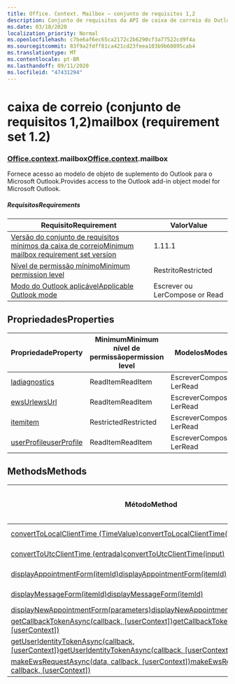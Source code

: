 ```yaml
---
title: Office. Context. Mailbox – conjunto de requisitos 1,2
description: Conjunto de requisitos da API de caixa de correio do Outlook versão 1,2 do modelo de objeto Mailbox.
ms.date: 03/18/2020
localization_priority: Normal
ms.openlocfilehash: c7be6af6ec65ca2172c2b6290cf3a77522cd9f4a
ms.sourcegitcommit: 83f9a2fdff81ca421cd23feea103b9b60895cab4
ms.translationtype: MT
ms.contentlocale: pt-BR
ms.lasthandoff: 09/11/2020
ms.locfileid: "47431294"
---
```

# <a name="mailbox-requirement-set-12"></a><span data-ttu-id="d0eec-103">caixa de correio (conjunto de requisitos 1,2)</span><span class="sxs-lookup"><span data-stu-id="d0eec-103">mailbox (requirement set 1.2)</span></span>

### <a name="officecontextmailbox"></a><span data-ttu-id="d0eec-104">[Office](office.md)[.context](office.context.md).mailbox</span><span class="sxs-lookup"><span data-stu-id="d0eec-104">[Office](office.md)[.context](office.context.md).mailbox</span></span>

<span data-ttu-id="d0eec-105">Fornece acesso ao modelo de objeto de suplemento do Outlook para o Microsoft Outlook.</span><span class="sxs-lookup"><span data-stu-id="d0eec-105">Provides access to the Outlook add-in object model for Microsoft Outlook.</span></span>

##### <a name="requirements"></a><span data-ttu-id="d0eec-106">Requisitos</span><span class="sxs-lookup"><span data-stu-id="d0eec-106">Requirements</span></span>

|<span data-ttu-id="d0eec-107">Requisito</span><span class="sxs-lookup"><span data-stu-id="d0eec-107">Requirement</span></span>| <span data-ttu-id="d0eec-108">Valor</span><span class="sxs-lookup"><span data-stu-id="d0eec-108">Value</span></span>|
|---|---|
|[<span data-ttu-id="d0eec-109">Versão do conjunto de requisitos mínimos da caixa de correio</span><span class="sxs-lookup"><span data-stu-id="d0eec-109">Minimum mailbox requirement set version</span></span>](../../requirement-sets/outlook-api-requirement-sets.md)| <span data-ttu-id="d0eec-110">1.1</span><span class="sxs-lookup"><span data-stu-id="d0eec-110">1.1</span></span>|
|[<span data-ttu-id="d0eec-111">Nível de permissão mínimo</span><span class="sxs-lookup"><span data-stu-id="d0eec-111">Minimum permission level</span></span>](../../../outlook/understanding-outlook-add-in-permissions.md)| <span data-ttu-id="d0eec-112">Restrito</span><span class="sxs-lookup"><span data-stu-id="d0eec-112">Restricted</span></span>|
|[<span data-ttu-id="d0eec-113">Modo do Outlook aplicável</span><span class="sxs-lookup"><span data-stu-id="d0eec-113">Applicable Outlook mode</span></span>](../../../outlook/outlook-add-ins-overview.md#extension-points)| <span data-ttu-id="d0eec-114">Escrever ou Ler</span><span class="sxs-lookup"><span data-stu-id="d0eec-114">Compose or Read</span></span>|

## <a name="properties"></a><span data-ttu-id="d0eec-115">Propriedades</span><span class="sxs-lookup"><span data-stu-id="d0eec-115">Properties</span></span>

| <span data-ttu-id="d0eec-116">Propriedade</span><span class="sxs-lookup"><span data-stu-id="d0eec-116">Property</span></span> | <span data-ttu-id="d0eec-117">Minimum</span><span class="sxs-lookup"><span data-stu-id="d0eec-117">Minimum</span></span><br><span data-ttu-id="d0eec-118">nível de permissão</span><span class="sxs-lookup"><span data-stu-id="d0eec-118">permission level</span></span> | <span data-ttu-id="d0eec-119">Modelos</span><span class="sxs-lookup"><span data-stu-id="d0eec-119">Modes</span></span> | <span data-ttu-id="d0eec-120">Tipo de retorno</span><span class="sxs-lookup"><span data-stu-id="d0eec-120">Return type</span></span> | <span data-ttu-id="d0eec-121">Minimum</span><span class="sxs-lookup"><span data-stu-id="d0eec-121">Minimum</span></span><br><span data-ttu-id="d0eec-122">conjunto de requisitos</span><span class="sxs-lookup"><span data-stu-id="d0eec-122">requirement set</span></span> |
|---|---|---|---|:---:|
| [<span data-ttu-id="d0eec-123">la</span><span class="sxs-lookup"><span data-stu-id="d0eec-123">diagnostics</span></span>](/javascript/api/outlook/office.mailbox?view=outlook-js-1.2&preserve-view=true#diagnostics) | <span data-ttu-id="d0eec-124">ReadItem</span><span class="sxs-lookup"><span data-stu-id="d0eec-124">ReadItem</span></span> | <span data-ttu-id="d0eec-125">Escrever</span><span class="sxs-lookup"><span data-stu-id="d0eec-125">Compose</span></span><br><span data-ttu-id="d0eec-126">Ler</span><span class="sxs-lookup"><span data-stu-id="d0eec-126">Read</span></span> | [<span data-ttu-id="d0eec-127">Diagnostics</span><span class="sxs-lookup"><span data-stu-id="d0eec-127">Diagnostics</span></span>](/javascript/api/outlook/office.diagnostics?view=outlook-js-1.2&preserve-view=true) | [<span data-ttu-id="d0eec-128">1.1</span><span class="sxs-lookup"><span data-stu-id="d0eec-128">1.1</span></span>](../requirement-set-1.1/outlook-requirement-set-1.1.md) |
| [<span data-ttu-id="d0eec-129">ewsUrl</span><span class="sxs-lookup"><span data-stu-id="d0eec-129">ewsUrl</span></span>](/javascript/api/outlook/office.mailbox?view=outlook-js-1.2&preserve-view=true#ewsurl) | <span data-ttu-id="d0eec-130">ReadItem</span><span class="sxs-lookup"><span data-stu-id="d0eec-130">ReadItem</span></span> | <span data-ttu-id="d0eec-131">Escrever</span><span class="sxs-lookup"><span data-stu-id="d0eec-131">Compose</span></span><br><span data-ttu-id="d0eec-132">Ler</span><span class="sxs-lookup"><span data-stu-id="d0eec-132">Read</span></span> | <span data-ttu-id="d0eec-133">String</span><span class="sxs-lookup"><span data-stu-id="d0eec-133">String</span></span> | [<span data-ttu-id="d0eec-134">1.1</span><span class="sxs-lookup"><span data-stu-id="d0eec-134">1.1</span></span>](../requirement-set-1.1/outlook-requirement-set-1.1.md) |
| [<span data-ttu-id="d0eec-135">item</span><span class="sxs-lookup"><span data-stu-id="d0eec-135">item</span></span>](office.context.mailbox.item.md) | <span data-ttu-id="d0eec-136">Restricted</span><span class="sxs-lookup"><span data-stu-id="d0eec-136">Restricted</span></span> | <span data-ttu-id="d0eec-137">Escrever</span><span class="sxs-lookup"><span data-stu-id="d0eec-137">Compose</span></span><br><span data-ttu-id="d0eec-138">Ler</span><span class="sxs-lookup"><span data-stu-id="d0eec-138">Read</span></span> | [<span data-ttu-id="d0eec-139">Item</span><span class="sxs-lookup"><span data-stu-id="d0eec-139">Item</span></span>](/javascript/api/outlook/office.item?view=outlook-js-1.2&preserve-view=true) | [<span data-ttu-id="d0eec-140">1.1</span><span class="sxs-lookup"><span data-stu-id="d0eec-140">1.1</span></span>](../requirement-set-1.1/outlook-requirement-set-1.1.md) |
| [<span data-ttu-id="d0eec-141">userProfile</span><span class="sxs-lookup"><span data-stu-id="d0eec-141">userProfile</span></span>](/javascript/api/outlook/office.mailbox?view=outlook-js-1.2&preserve-view=true#userprofile) | <span data-ttu-id="d0eec-142">ReadItem</span><span class="sxs-lookup"><span data-stu-id="d0eec-142">ReadItem</span></span> | <span data-ttu-id="d0eec-143">Escrever</span><span class="sxs-lookup"><span data-stu-id="d0eec-143">Compose</span></span><br><span data-ttu-id="d0eec-144">Ler</span><span class="sxs-lookup"><span data-stu-id="d0eec-144">Read</span></span> | [<span data-ttu-id="d0eec-145">UserProfile</span><span class="sxs-lookup"><span data-stu-id="d0eec-145">UserProfile</span></span>](/javascript/api/outlook/office.userprofile?view=outlook-js-1.2&preserve-view=true) | [<span data-ttu-id="d0eec-146">1.1</span><span class="sxs-lookup"><span data-stu-id="d0eec-146">1.1</span></span>](../requirement-set-1.1/outlook-requirement-set-1.1.md) |

## <a name="methods"></a><span data-ttu-id="d0eec-147">Methods</span><span class="sxs-lookup"><span data-stu-id="d0eec-147">Methods</span></span>

| <span data-ttu-id="d0eec-148">Método</span><span class="sxs-lookup"><span data-stu-id="d0eec-148">Method</span></span> | <span data-ttu-id="d0eec-149">Minimum</span><span class="sxs-lookup"><span data-stu-id="d0eec-149">Minimum</span></span><br><span data-ttu-id="d0eec-150">nível de permissão</span><span class="sxs-lookup"><span data-stu-id="d0eec-150">permission level</span></span> | <span data-ttu-id="d0eec-151">Modelos</span><span class="sxs-lookup"><span data-stu-id="d0eec-151">Modes</span></span> | <span data-ttu-id="d0eec-152">Minimum</span><span class="sxs-lookup"><span data-stu-id="d0eec-152">Minimum</span></span><br><span data-ttu-id="d0eec-153">conjunto de requisitos</span><span class="sxs-lookup"><span data-stu-id="d0eec-153">requirement set</span></span> |
|---|---|---|:---:|
| [<span data-ttu-id="d0eec-154">convertToLocalClientTime (TimeValue)</span><span class="sxs-lookup"><span data-stu-id="d0eec-154">convertToLocalClientTime(timeValue)</span></span>](/javascript/api/outlook/office.mailbox?view=outlook-js-1.2&preserve-view=true#converttolocalclienttime-timevalue-) | <span data-ttu-id="d0eec-155">ReadItem</span><span class="sxs-lookup"><span data-stu-id="d0eec-155">ReadItem</span></span> | <span data-ttu-id="d0eec-156">Escrever</span><span class="sxs-lookup"><span data-stu-id="d0eec-156">Compose</span></span><br><span data-ttu-id="d0eec-157">Ler</span><span class="sxs-lookup"><span data-stu-id="d0eec-157">Read</span></span> | [<span data-ttu-id="d0eec-158">1.1</span><span class="sxs-lookup"><span data-stu-id="d0eec-158">1.1</span></span>](../requirement-set-1.1/outlook-requirement-set-1.1.md) |
| [<span data-ttu-id="d0eec-159">convertToUtcClientTime (entrada)</span><span class="sxs-lookup"><span data-stu-id="d0eec-159">convertToUtcClientTime(input)</span></span>](/javascript/api/outlook/office.mailbox?view=outlook-js-1.2&preserve-view=true#converttoutcclienttime-input-) | <span data-ttu-id="d0eec-160">ReadItem</span><span class="sxs-lookup"><span data-stu-id="d0eec-160">ReadItem</span></span> | <span data-ttu-id="d0eec-161">Escrever</span><span class="sxs-lookup"><span data-stu-id="d0eec-161">Compose</span></span><br><span data-ttu-id="d0eec-162">Ler</span><span class="sxs-lookup"><span data-stu-id="d0eec-162">Read</span></span> | [<span data-ttu-id="d0eec-163">1.1</span><span class="sxs-lookup"><span data-stu-id="d0eec-163">1.1</span></span>](../requirement-set-1.1/outlook-requirement-set-1.1.md) |
| [<span data-ttu-id="d0eec-164">displayAppointmentForm(itemId)</span><span class="sxs-lookup"><span data-stu-id="d0eec-164">displayAppointmentForm(itemId)</span></span>](/javascript/api/outlook/office.mailbox?view=outlook-js-1.2&preserve-view=true#displayappointmentform-itemid-) | <span data-ttu-id="d0eec-165">ReadItem</span><span class="sxs-lookup"><span data-stu-id="d0eec-165">ReadItem</span></span> | <span data-ttu-id="d0eec-166">Escrever</span><span class="sxs-lookup"><span data-stu-id="d0eec-166">Compose</span></span><br><span data-ttu-id="d0eec-167">Ler</span><span class="sxs-lookup"><span data-stu-id="d0eec-167">Read</span></span> | [<span data-ttu-id="d0eec-168">1.1</span><span class="sxs-lookup"><span data-stu-id="d0eec-168">1.1</span></span>](../requirement-set-1.1/outlook-requirement-set-1.1.md) |
| [<span data-ttu-id="d0eec-169">displayMessageForm(itemId)</span><span class="sxs-lookup"><span data-stu-id="d0eec-169">displayMessageForm(itemId)</span></span>](/javascript/api/outlook/office.mailbox?view=outlook-js-1.2&preserve-view=true#displaymessageform-itemid-) | <span data-ttu-id="d0eec-170">ReadItem</span><span class="sxs-lookup"><span data-stu-id="d0eec-170">ReadItem</span></span> | <span data-ttu-id="d0eec-171">Escrever</span><span class="sxs-lookup"><span data-stu-id="d0eec-171">Compose</span></span><br><span data-ttu-id="d0eec-172">Ler</span><span class="sxs-lookup"><span data-stu-id="d0eec-172">Read</span></span> | [<span data-ttu-id="d0eec-173">1.1</span><span class="sxs-lookup"><span data-stu-id="d0eec-173">1.1</span></span>](../requirement-set-1.1/outlook-requirement-set-1.1.md) |
| [<span data-ttu-id="d0eec-174">displayNewAppointmentForm(parameters)</span><span class="sxs-lookup"><span data-stu-id="d0eec-174">displayNewAppointmentForm(parameters)</span></span>](/javascript/api/outlook/office.mailbox?view=outlook-js-1.2&preserve-view=true#displaynewappointmentform-parameters-) | <span data-ttu-id="d0eec-175">ReadItem</span><span class="sxs-lookup"><span data-stu-id="d0eec-175">ReadItem</span></span> | <span data-ttu-id="d0eec-176">Ler</span><span class="sxs-lookup"><span data-stu-id="d0eec-176">Read</span></span> | [<span data-ttu-id="d0eec-177">1.1</span><span class="sxs-lookup"><span data-stu-id="d0eec-177">1.1</span></span>](../requirement-set-1.1/outlook-requirement-set-1.1.md) |
| <span data-ttu-id="d0eec-178">[getCallbackTokenAsync(callback, [userContext])](/javascript/api/outlook/office.mailbox?view=outlook-js-1.2&preserve-view=true#getcallbacktokenasync-callback--usercontext-)</span><span class="sxs-lookup"><span data-stu-id="d0eec-178">[getCallbackTokenAsync(callback, [userContext])](/javascript/api/outlook/office.mailbox?view=outlook-js-1.2&preserve-view=true#getcallbacktokenasync-callback--usercontext-)</span></span> | <span data-ttu-id="d0eec-179">ReadItem</span><span class="sxs-lookup"><span data-stu-id="d0eec-179">ReadItem</span></span> | <span data-ttu-id="d0eec-180">Escrever</span><span class="sxs-lookup"><span data-stu-id="d0eec-180">Compose</span></span><br><span data-ttu-id="d0eec-181">Ler</span><span class="sxs-lookup"><span data-stu-id="d0eec-181">Read</span></span> | [<span data-ttu-id="d0eec-182">1.3</span><span class="sxs-lookup"><span data-stu-id="d0eec-182">1.3</span></span>](../requirement-set-1.3/outlook-requirement-set-1.3.md)<br>[<span data-ttu-id="d0eec-183">1.1</span><span class="sxs-lookup"><span data-stu-id="d0eec-183">1.1</span></span>](../requirement-set-1.1/outlook-requirement-set-1.1.md) |
| <span data-ttu-id="d0eec-184">[getUserIdentityTokenAsync(callback, [userContext])](/javascript/api/outlook/office.mailbox?view=outlook-js-1.2&preserve-view=true#getuseridentitytokenasync-callback--usercontext-)</span><span class="sxs-lookup"><span data-stu-id="d0eec-184">[getUserIdentityTokenAsync(callback, [userContext])](/javascript/api/outlook/office.mailbox?view=outlook-js-1.2&preserve-view=true#getuseridentitytokenasync-callback--usercontext-)</span></span> | <span data-ttu-id="d0eec-185">ReadItem</span><span class="sxs-lookup"><span data-stu-id="d0eec-185">ReadItem</span></span> | <span data-ttu-id="d0eec-186">Escrever</span><span class="sxs-lookup"><span data-stu-id="d0eec-186">Compose</span></span><br><span data-ttu-id="d0eec-187">Ler</span><span class="sxs-lookup"><span data-stu-id="d0eec-187">Read</span></span> | [<span data-ttu-id="d0eec-188">1.1</span><span class="sxs-lookup"><span data-stu-id="d0eec-188">1.1</span></span>](../requirement-set-1.1/outlook-requirement-set-1.1.md) |
| <span data-ttu-id="d0eec-189">[makeEwsRequestAsync(data, callback, [userContext])](/javascript/api/outlook/office.mailbox?view=outlook-js-1.2&preserve-view=true#makeewsrequestasync-data--callback--usercontext-)</span><span class="sxs-lookup"><span data-stu-id="d0eec-189">[makeEwsRequestAsync(data, callback, [userContext])](/javascript/api/outlook/office.mailbox?view=outlook-js-1.2&preserve-view=true#makeewsrequestasync-data--callback--usercontext-)</span></span> | <span data-ttu-id="d0eec-190">ReadWriteMailbox</span><span class="sxs-lookup"><span data-stu-id="d0eec-190">ReadWriteMailbox</span></span> | <span data-ttu-id="d0eec-191">Escrever</span><span class="sxs-lookup"><span data-stu-id="d0eec-191">Compose</span></span><br><span data-ttu-id="d0eec-192">Ler</span><span class="sxs-lookup"><span data-stu-id="d0eec-192">Read</span></span> | [<span data-ttu-id="d0eec-193">1.1</span><span class="sxs-lookup"><span data-stu-id="d0eec-193">1.1</span></span>](../requirement-set-1.1/outlook-requirement-set-1.1.md) |
